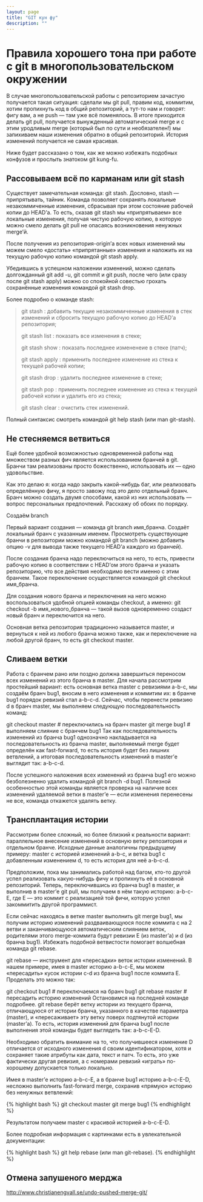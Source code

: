 ```yaml
---
layout: page
title: "GIT кун фу"
description: ""
---
```

Правила хорошего тона при работе с git в многопользовательском окружении
========================================================================

В случае многопользовательской работы с репозиторием зачастую получается такая ситуация: сделали мы git pull, правим код, коммитим, хотим пропихнуть код в общий репозиторий, а тут-то нам и говорят: фигу вам, а не push — там уже всё поменялось. В итоге приходится делать git pull, получается вынужденный автоматический merge и с этим уродливым merge (который был по сути и необязателен!) мы запихиваем наши изменения обратно в общий репозиторий. История изменений получается не самая красивая.

Ниже будет рассказано о том, как же можно избежать подобных конфузов и прослыть знатоком git kung-fu.

Рассовываем всё по карманам или git stash
-----------------------------------------

Существует замечательная команда: git stash. Дословно, stash — припрятывать, тайник. Команда позволяет сохранять локальные незакоммиченные изменения, сбрасывая при этом состояние рабочей копии до HEAD’а. То есть, сказав git stash мы «припрятываем» все локальные изменения, получая чистую рабочую копию, в которую можно смело делать git pull не опасаясь возникновения ненужных merge’й.

После получения из репозитория-origin’а всех новых изменений мы можем смело «достать» «припрятанные» изменения и наложить их на текущую рабочую копию командой git stash apply.

Убедившись в успешном наложении изменений, можно сделать долгожданный git add -u, git commit и git push, после чего (или сразу после git stash apply) можно со спокойной совестью грохать сохранённые изменения командой git stash drop.

Более подробно о команде stash:

<blockquote>
<p>git stash : добавить текущие незакоммиченные изменения в стек изменений и сбросить текущую рабочую копию до HEAD’а репозитория;</p>
<p>git stash list : показать все изменения в стеке;</p>
<p>git stash show : показать последнее измененеие в стеке (патч);</p>
<p>git stash apply : применить последнее изменение из стека к текущей рабочей копии;</p>
<p>git stash drop : удалить последнее изменение в стеке;</p>
<p>git stash pop : применить последнее изменение из стека к текущей рабочей копии и удалить его из стека;</p>
<p>git stash clear : очистить стек изменений.</p>
</blockquote>

Полный синтаксис смотреть командой git help stash (или man git-stash).

Не стесняемся ветвиться
-----------------------

Ещё более удобной возможностью одновременной работы над множеством разных фич является использованием бранчей в git. Бранчи там реализованы просто божественно, использовать их — одно удовольствие.

Как это делаю я: когда надо закрыть какой-нибудь баг, или реализовать определённую фичу, я просто завожу под это дело отдельный бранч. Бранч можно создать двумя способами, какой из них использовать — вопрос персональных предпочтений. Расскажу об обоих по порядку.

Создаём branch

Первый вариант создания — команда git branch имя_бранча. Создаёт локальный бранч с указанным именем. Просмотреть существующие бранчи в репозитории можно командой git branch (можно добавить опцию -v для вывода также текущего HEAD’а каждого из бранчей).

После создания бранча надо переключиться на него, то есть, привести рабочую копию в соответствии с HEAD’ом этого бранча и указать репозиторию, что все действия необходимо вести именно с этим бранчем. Такое переключение осуществляется командой git checkout имя_бранча.

Для создания нового бранча и переключения на него можно воспользоваться удобной опцией команды checkout, а именно: git checkout -b имя_нового_бранча — такой вызов одновременно создаст новый бранч и переключится на него.

Основная ветка репозитория традиционно называется master, и вернуться к ней из любого бранча можно также, как и переключение на любой другой бранч, то есть git checkout master.

Сливаем ветки
-------------

Работа с бранчем рано или поздно должна завершиться переносом всех изменений из этого бранча в master. Для начала рассмотрим простейший вариант: есть основная ветка master с ревизиями a-b-c, мы создаём бранч bug1, вносим в него изменения и коммитим их: в бранче bug1 порядок ревизий стал a-b-c-d. Сейчас, чтобы перенести ревизию d в бранч master, мы выполняем следующую последовательность команд:

git checkout master # переключились на бранч master
git merge bug1 # выполняем слияние с бранчем bug1
Так как последовательность изменений из бранча bug1 однозначно накладывается на последовательность из бранча master, выполняемый merge будет определён как fast-forward, то есть история будет без лишних ветвлений, а итоговая последовательность изменений в master’е выглядит так: a-b-c-d.

После успешного наложения всех изменений из бранча bug1 его можно безболезненно удалить командой git branch -d bug1. Полезной особенностью этой команды является проверка на наличие всех изменений удаляемой ветки в master’е — если изменения перенесены не все, команда откажется удалять ветку.

Трансплантация истории
----------------------

Рассмотрим более сложный, но более близкий к реальности вариант: параллельное внесение изменений в основную ветку репозитория и отдельном бранче. Исходные данные аналогичны предыдущему примеру: master с историей изменений a-b-c, и ветка bug1 с добавленным изменением d, то есть история для неё a-b-c-d.

Предположим, пока мы занимались работой над багом, кто-то другой успел реализовать какую-нибудь фичу и пропихнуть её в основной репозиторий. Теперь, переключившись из бранча bug1 в master, и выполнив в master’е git pull, мы получаем в нём такую историю: a-b-c-E, где E — это коммит с реализацией той фичи, которую успел закоммитить другой программист.

Если сейчас находясь в ветке master выполнить git merge bug1, мы получим историю изменений раздваивающуюся после коммита c на 2 ветви и заканчивающуюся автоматическим слиянием веток, родителями этого merge-коммита будут ревизии E (из master’а) и d (из бранча bug1). Избежать подобной ветвистости помогает волшебная команда git rebase.

git rebase — инструмент для «пересадки» веток истории изменений. В нашем примере, имея в master историю a-b-c-E, мы можем «пересадить» кусок истории c-d из бранча bug1 после коммита E. Проделать это можно так:

git checkout bug1 # переключаемся на бранч bug1
git rebase master # пересадить историю изменений
Остановимся на последней команде подробнее. git rebase берёт ветку истории из текущего бранча, отличающуюся от истории бранча, указанного в качестве параметра (master), и «пересаживает» эту ветку поверх подтянутой истории (master’а). То есть, история изменений для бранча bug1 после выполнения этой команды будет выглядеть так: a-b-c-E-D.

Необходимо обратить внимание на то, что получившееся изменение D отличается от исходного изменения d своим идентификатором, хотя и сохраняет такие атрибуты как дата, текст и патч. То есть, это уже фактически другая ревизия, а с номерами ревизий «играть» по-хорошему допускается только локально.

Имея в master’е историю a-b-c-E, а в бранче bug1 историю a-b-c-E-D, несложно выполнить fast-forward merge, сохранив «прямую» историю без ненужных ветвлений:

{% highlight bash %}
git checkout master
git merge bug1
{% endhighlight %}

Результатом получаем master с красивой историей a-b-c-E-D.

Более подробная информация с картинками есть в увлекательной документации: 

{% highlight bash %}
git help rebase (или man git-rebase).
{% endhighlight %}

Отмена запушеного мерджа
------------------------

http://www.christianengvall.se/undo-pushed-merge-git/

